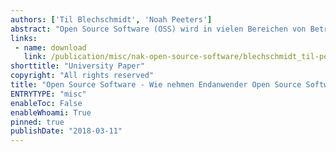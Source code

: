 ```yaml
---
authors: ['Til Blechschmidt', 'Noah Peeters']
abstract: "Open Source Software (OSS) wird in vielen Bereichen von Betriebssystemen über Anwendersoftware bis hin zu kommerziellen Produkten eingesetzt. Es gibt bereits Studien zu dem Einsatz von quelloffener Software aus der Sicht von kommerziellen Betrieben. Gegenstand dieser Arbeit ist es die Situation aus der Perspektive der Endanwender darzulegen und mit der der Unternehmen zu vergleichen."
links:
 - name: download
   link: /publication/misc/nak-open-source-software/blechschmidt_til-peeters_noah-oss.pdf
shorttitle: "University Paper"
copyright: "All rights reserved"
title: "Open Source Software - Wie nehmen Endanwender Open Source Software wahr?"
ENTRYTYPE: "misc"
enableToc: False
enableWhoami: True
pinned: true
publishDate: "2018-03-11"
---
```

